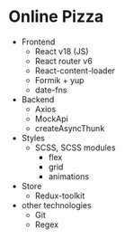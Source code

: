 # Online Pizza

- Frontend
    - React v18 (JS)
    - React router v6
    - React-content-loader
    - Formik + yup
    - date-fns
- Backend
    - Axios
    - MockApi
    - createAsyncThunk
- Styles
    - SCSS, SCSS modules
        - flex
        - grid
        - animations
- Store
    - Redux-toolkit
- other technologies
    - Git
    - Regex
